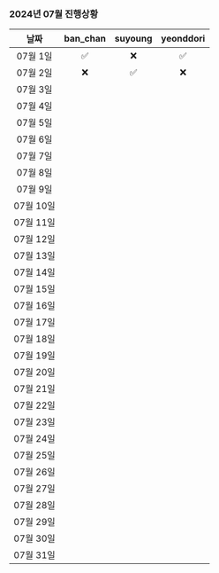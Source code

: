 ### 2024년 07월 진행상황
| 날짜 | ban_chan | suyoung | yeonddori |
|:---:|:---:|:---:|:---:|
| 07월 1일 | ✅ | ❌ | ✅ |
| 07월 2일 | ❌ | ✅ | ❌ |
| 07월 3일 | | | |
| 07월 4일 | | | |
| 07월 5일 | | | |
| 07월 6일 | | | |
| 07월 7일 | | | |
| 07월 8일 | | | |
| 07월 9일 | | | |
| 07월 10일 | | | |
| 07월 11일 | | | |
| 07월 12일 | | | |
| 07월 13일 | | | |
| 07월 14일 | | | |
| 07월 15일 | | | |
| 07월 16일 | | | |
| 07월 17일 | | | |
| 07월 18일 | | | |
| 07월 19일 | | | |
| 07월 20일 | | | |
| 07월 21일 | | | |
| 07월 22일 | | | |
| 07월 23일 | | | |
| 07월 24일 | | | |
| 07월 25일 | | | |
| 07월 26일 | | | |
| 07월 27일 | | | |
| 07월 28일 | | | |
| 07월 29일 | | | |
| 07월 30일 | | | |
| 07월 31일 | | | |
